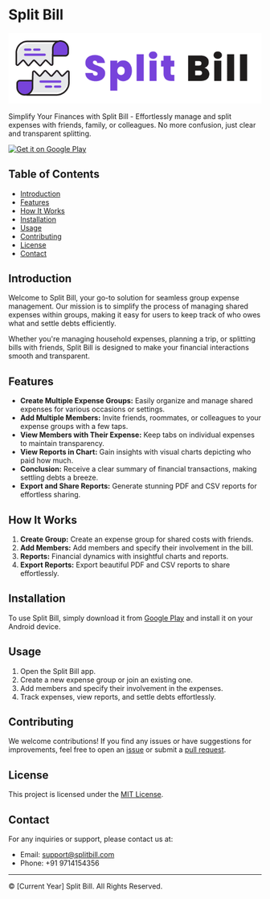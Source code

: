 # Split Bill

![Split Bill Logo](assets/media/logo.png)

Simplify Your Finances with Split Bill - Effortlessly manage and split expenses with friends, family, or colleagues. No more confusion, just clear and transparent splitting.

[![Get it on Google Play](https://play.google.com/intl/en_us/badges/static/images/badges/en_badge_web_generic.png)](https://play.google.com/store/apps/details?id=com.poprigo.splitbill&hl=en&gl=US&pcampaignid=pcampaignidMKT-Other-global-all-co-prtnr-py-PartBadge-Mar2515-1)

## Table of Contents
- [Introduction](#introduction)
- [Features](#features)
- [How It Works](#how-it-works)
- [Installation](#installation)
- [Usage](#usage)
- [Contributing](#contributing)
- [License](#license)
- [Contact](#contact)

## Introduction

Welcome to Split Bill, your go-to solution for seamless group expense management. Our mission is to simplify the process of managing shared expenses within groups, making it easy for users to keep track of who owes what and settle debts efficiently.

Whether you're managing household expenses, planning a trip, or splitting bills with friends, Split Bill is designed to make your financial interactions smooth and transparent.

## Features

- **Create Multiple Expense Groups:** Easily organize and manage shared expenses for various occasions or settings.
- **Add Multiple Members:** Invite friends, roommates, or colleagues to your expense groups with a few taps.
- **View Members with Their Expense:** Keep tabs on individual expenses to maintain transparency.
- **View Reports in Chart:** Gain insights with visual charts depicting who paid how much.
- **Conclusion:** Receive a clear summary of financial transactions, making settling debts a breeze.
- **Export and Share Reports:** Generate stunning PDF and CSV reports for effortless sharing.

## How It Works

1. **Create Group:** Create an expense group for shared costs with friends.
2. **Add Members:** Add members and specify their involvement in the bill.
3. **Reports:** Financial dynamics with insightful charts and reports.
4. **Export Reports:** Export beautiful PDF and CSV reports to share effortlessly.

## Installation

To use Split Bill, simply download it from [Google Play](https://play.google.com/store/apps/details?id=com.poprigo.splitbill&hl=en&gl=US&pcampaignid=pcampaignidMKT-Other-global-all-co-prtnr-py-PartBadge-Mar2515-1) and install it on your Android device.

## Usage

1. Open the Split Bill app.
2. Create a new expense group or join an existing one.
3. Add members and specify their involvement in the expenses.
4. Track expenses, view reports, and settle debts effortlessly.

## Contributing

We welcome contributions! If you find any issues or have suggestions for improvements, feel free to open an [issue](https://github.com/yourusername/split-bill/issues) or submit a [pull request](https://github.com/yourusername/split-bill/pulls).

## License

This project is licensed under the [MIT License](LICENSE).

## Contact

For any inquiries or support, please contact us at:

- Email: support@splitbill.com
- Phone: +91 9714154356

---

© [Current Year] Split Bill. All Rights Reserved.
